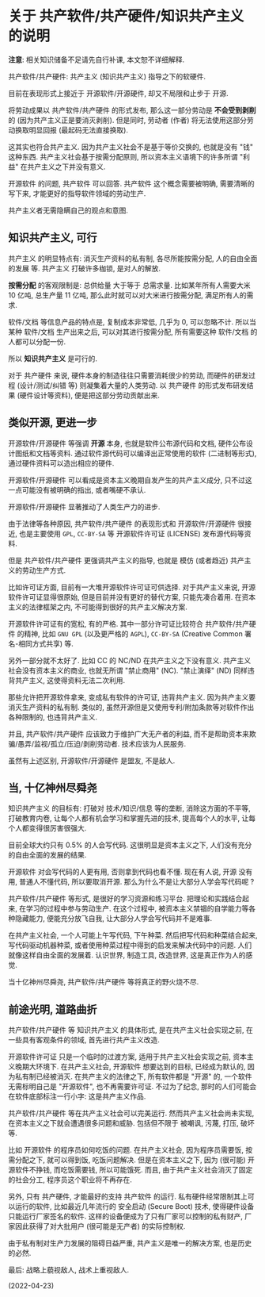 # 关于 共产软件/共产硬件/知识共产主义 的说明

**注意**: 相关知识储备不足请先自行补课, 本文恕不详细解释.

共产软件/共产硬件: 共产主义 (知识共产主义) 指导之下的软硬件.

目前在表现形式上接近于 开源软件/开源硬件, 却又不局限和止步于 开源.

将劳动成果以 共产软件/共产硬件 的形式发布,
那么这一部分劳动是 **不会受到剥削** 的 (因为共产主义正是要消灭剥削).
但是同时, 劳动者 (作者) 将无法使用这部分劳动换取明显回报 (最起码无法直接换取).

这其实也符合共产主义.
因为共产主义社会不是基于等价交换的, 也就是没有 "钱" 这种东西.
共产主义社会基于按需分配原则,
所以资本主义语境下的许多所谓 "利益" 在共产主义之下并没有意义.

开源软件 的问题, 共产软件 可以回答.
共产软件 这个概念需要被明确, 需要清晰的写下来,
才能更好的指导软件领域的劳动生产.

共产主义者无需隐瞒自己的观点和意图.


## 知识共产主义, 可行

共产主义 的明显特点有:
消灭生产资料的私有制, 各尽所能按需分配,
人的自由全面的发展 等.
共产主义 打破许多枷锁, 是对人的解放.

**按需分配** 的客观限制是: 总供给量 大于等于 总需求量.
比如某年所有人需要大米 10 亿吨, 总生产量 11 亿吨,
那么此时就可以对大米进行按需分配, 满足所有人的需求.

软件/文档 等信息产品的特点是, 复制成本非常低,
几乎为 0, 可以忽略不计.
所以当某种 软件/文档 生产出来之后, 可以对其进行按需分配,
所有需要这种 软件/文档 的人都可以分配一份.

所以 **知识共产主义** 是可行的.

对于 共产硬件 来说,
硬件本身的制造往往只需要消耗很少的劳动,
而硬件的研发过程 (设计/测试/纠错 等) 则凝集着大量的人类劳动.
以 共产硬件 的形式发布研发结果 (硬件设计等资料),
便是把这部分劳动贡献出来.


## 类似开源, 更进一步

开源软件/开源硬件 等强调 **开源** 本身,
也就是软件公布源代码和文档, 硬件公布设计图纸和文档等资料.
通过软件源代码可以编译出正常使用的软件 (二进制等形式),
通过硬件资料可以造出相应的硬件.

开源软件/开源硬件 可以看成是资本主义晚期自发产生的共产主义成分,
只不过这一点可能没有被明确的指出, 或者嘴硬不承认.

开源软件/开源硬件 显著推动了人类生产力的进步.

由于法律等各种原因,
共产软件/共产硬件 的表现形式和 开源软件/开源硬件 很接近,
也是主要使用 `GPL`, `CC-BY-SA` 等 开源软件许可证 (LICENSE)
发布源代码等资料.

但是 共产软件/共产硬件 更强调共产主义的指导,
也就是 模仿 (或者趋近) 共产主义的劳动生产方式.

比如许可证方面, 目前有一大堆开源软件许可证可供选择.
对于共产主义来说, 开源软件许可证显得很原始,
但是目前并没有更好的替代方案, 只能先凑合着用.
在资本主义的法律框架之内, 不可能得到很好的共产主义解决方案.

开源软件许可证有的宽松, 有的严格.
其中一部分许可证比较符合 共产软件/共产硬件 的精神,
比如 `GNU GPL` (以及更严格的 `AGPL`), `CC-BY-SA` (Creative Common 署名-相同方式共享) 等.

另外一部分就不太好了.
比如 CC 的 NC/ND 在共产主义之下没有意义.
共产主义社会没有资本主义的商业, 也就无所谓 "禁止商用" (NC).
"禁止演绎" (ND) 同样违背共产主义, 这使得资料无法二次利用.

那些允许把开源软件拿来, 变成私有软件的许可证, 违背共产主义.
因为共产主义要消灭生产资料的私有制.
类似的, 虽然开源但是又使用专利/附加条款等对软件作出各种限制的,
也违背共产主义.

并且, 共产软件/共产硬件 应该致力于维护广大无产者的利益,
而不是帮助资本来欺骗/愚弄/监视/孤立/压迫/剥削劳动者.
技术应该为人民服务.

虽然有上述区别, 开源软件/开源硬件 是盟友, 不是敌人.


## 当, 十亿神州尽舜尧

知识共产主义 的目标有: 打破对 技术/知识/信息 等的垄断,
消除这方面的不平等, 打破教育内卷,
让每个人都有机会学习和掌握先进的技术,
提高每个人的水平, 让每个人都变得很厉害很强大.

目前全球大约只有 0.5% 的人会写代码.
这很明显是资本主义之下, 人们没有充分的自由全面的发展的结果.

开源软件 对会写代码的人更有用, 否则拿到代码也看不懂.
现在有人说, 开源 没有用, 普通人不懂代码, 所以要取消开源.
那么为什么不是让大部分人学会写代码呢 ?

共产软件/共产硬件 等形式, 是很好的学习资源和练习平台.
把理论和实践结合起来, 在学习的过程中参与劳动生产.
在这个过程中, 被资本主义禁锢的自学能力等各种隐藏能力,
便能充分放飞自我, 让大部分人学会写代码并不是难事.

在共产主义社会, 一个人可能上午写代码, 下午种菜.
然后把写代码和种菜结合起来, 写代码驱动机器种菜,
或者使用种菜过程中得到的启发来解决代码中的问题.
人们就像这样自由全面的发展着.
认识世界, 制造工具, 改造世界, 这是真正作为人的感觉.

当十亿神州尽舜尧, 共产软件/共产硬件 等将真正的野火烧不尽.


## 前途光明, 道路曲折

共产软件/共产硬件 等 知识共产主义 的具体形式,
是在共产主义社会实现之前,
在一些具有客观条件的领域, 首先进行共产主义改造.

开源软件许可证 只是一个临时的过渡方案,
适用于共产主义社会实现之前, 资本主义晚期大环境下.
在共产主义社会, 开源软件 想要达到的目标, 已经成为默认的,
因为私有制已经被消灭.
在共产主义的法律之下, 所有软件都是 "开源" 的,
一个软件无需标明自己是 "开源软件", 也不再需要许可证.
不过为了纪念, 那时的人们可能会在软件底部标注一行小字:
这是共产主义作品.

共产软件/共产硬件 等在共产主义社会可以完美运行.
然而共产主义社会尚未实现, 在资本主义之下就会遭遇很多问题和威胁.
包括但不限于 被嘲讽, 污蔑, 打压, 破坏 等.

比如 开源软件 的程序员如何吃饭的问题.
在共产主义社会, 因为程序员需要饭, 按需分配之下, 就可以得到饭, 吃饭问题解决.
但是在资本主义之下, 因为 (很可能) 开源软件不挣钱, 而吃饭需要钱, 所以可能饿死.
而且, 由于共产主义社会消灭了固定的社会分工,
程序员这个职业将不再存在.

另外, 只有 共产硬件, 才能最好的支持 共产软件 的运行.
私有硬件经常限制其上可以运行的软件,
比如最近几年流行的 安全启动 (Secure Boot) 技术,
使得硬件设备只能运行厂家签名的软件.
这样的设备便成为了只有厂家可以控制的私有财产,
厂家因此获得了对大批用户 (很可能是无产者) 的实际控制权.

由于私有制对生产力发展的阻碍日益严重, 共产主义是唯一的解决方案, 也是历史的必然.

最后: 战略上藐视敌人, 战术上重视敌人.


(2022-04-23)
